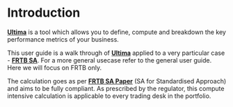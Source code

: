 # Introduction

**[Ultima](https://ultimabi.uk/)** is a tool which allows you to define, compute and breakdown the key performance metrics of your business.

This user guide is a walk through of **[Ultima](https://ultimabi.uk/)** applied to a very particular case - **[FRTB SA](https://en.wikipedia.org/wiki/Fundamental_Review_of_the_Trading_Book)**. For a more general usecase refer to the general user guide. Here we will focus on FRTB only.

The calculation goes as per **[FRTB SA Paper](https://www.bis.org/bcbs/publ/d457.pdf)** (SA for Standardised Approach) and aims to be fully compliant. As prescribed by the regulator, this compute intensive calculation is applicable to every trading desk in the portfolio.
